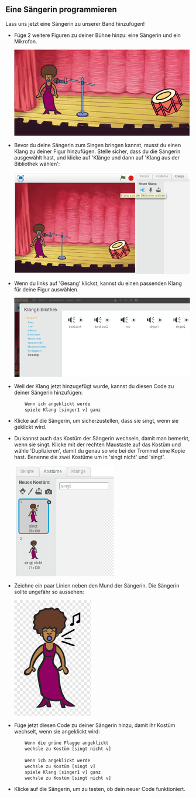 ## Eine Sängerin programmieren

Lass uns jetzt eine Sängerin zu unserer Band hinzufügen!

+ Füge 2 weitere Figuren zu deiner Bühne hinzu: eine Sängerin und ein Mikrofon.

	![screenshot](images/band-singer-mic.png)

+ Bevor du deine Sängerin zum Singen bringen kannst, musst du einen Klang zu deiner Figur hinzufügen. Stelle sicher, dass du die Sängerin ausgewählt hast, und klicke auf 'Klänge und dann auf 'Klang aus der Bibliothek wählen':

	![screenshot](images/band-import-sound.png)

+ Wenn du links auf 'Gesang' klickst, kannst du einen passenden Klang für deine Figur auswählen.

	![screenshot](images/band-choose-sound.png)

+ Weil der Klang jetzt hinzugefügt wurde, kannst du diesen Code zu deiner Sängerin hinzufügen:

	```blocks
		Wenn ich angeklickt werde
		spiele Klang [singer1 v] ganz
	```

+ Klicke auf die Sängerin, um sicherzustellen, dass sie singt, wenn sie geklickt wird.

+ Du kannst auch das Kostüm der Sängerin wechseln, damit man bemerkt, wenn sie singt. Klicke mit der rechten Maustaste auf das Kostüm und wähle 'Duplizieren', damit du genau so wie bei der Trommel eine Kopie hast. Benenne die zwei Kostüme um in 'singt nicht' und 'singt'.

	![screenshot](images/band-singer-costume.png)

+ Zeichne ein paar Linien neben den Mund der Sängerin. Die Sängerin sollte ungefähr so aussehen:

	![screenshot](images/band-singer-final.png)

+ Füge jetzt diesen Code zu deiner Sängerin hinzu, damit ihr Kostüm wechselt, wenn sie angeklickt wird:

	```blocks
		Wenn die grüne Flagge angeklickt
		wechsle zu Kostüm [singt nicht v]

		Wenn ich angeklickt werde
		wechsle zu Kostüm [singt v]
		spiele Klang [singer1 v] ganz
		wechsle zu Kostüm [singt nicht v]
	```

+ Klicke auf die Sängerin, um zu testen, ob dein neuer Code funktioniert.

